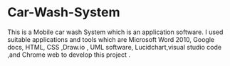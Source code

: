 # Car-Wash-System
This is a Mobile car wash System which is an application software. 
I used suitable applications and tools which are Microsoft Word 2010, Google docs, HTML, CSS ,Draw.io , UML software, Lucidchart,visual studio code ,and Chrome web to develop this project .
